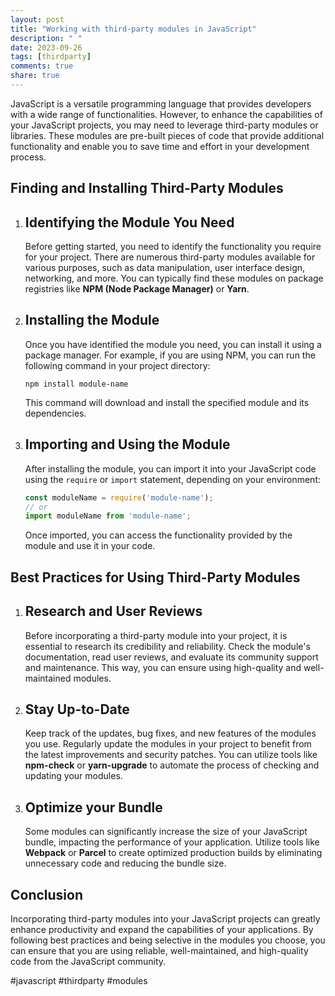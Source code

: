 ```yaml
---
layout: post
title: "Working with third-party modules in JavaScript"
description: " "
date: 2023-09-26
tags: [thirdparty]
comments: true
share: true
---
```


JavaScript is a versatile programming language that provides developers with a wide range of functionalities. However, to enhance the capabilities of your JavaScript projects, you may need to leverage third-party modules or libraries. These modules are pre-built pieces of code that provide additional functionality and enable you to save time and effort in your development process.

## Finding and Installing Third-Party Modules

1. ## Identifying the Module You Need

   Before getting started, you need to identify the functionality you require for your project. There are numerous third-party modules available for various purposes, such as data manipulation, user interface design, networking, and more. You can typically find these modules on package registries like **NPM (Node Package Manager)** or **Yarn**.

2. ## Installing the Module

   Once you have identified the module you need, you can install it using a package manager. For example, if you are using NPM, you can run the following command in your project directory:

   ```
   npm install module-name
   ```

   This command will download and install the specified module and its dependencies.

3. ## Importing and Using the Module

   After installing the module, you can import it into your JavaScript code using the `require` or `import` statement, depending on your environment:

   ```javascript
   const moduleName = require('module-name');
   // or
   import moduleName from 'module-name';
   ```

   Once imported, you can access the functionality provided by the module and use it in your code.

## Best Practices for Using Third-Party Modules

1. ## Research and User Reviews

   Before incorporating a third-party module into your project, it is essential to research its credibility and reliability. Check the module's documentation, read user reviews, and evaluate its community support and maintenance. This way, you can ensure using high-quality and well-maintained modules.

2. ## Stay Up-to-Date

   Keep track of the updates, bug fixes, and new features of the modules you use. Regularly update the modules in your project to benefit from the latest improvements and security patches. You can utilize tools like **npm-check** or **yarn-upgrade** to automate the process of checking and updating your modules.

3. ## Optimize your Bundle

   Some modules can significantly increase the size of your JavaScript bundle, impacting the performance of your application. Utilize tools like **Webpack** or **Parcel** to create optimized production builds by eliminating unnecessary code and reducing the bundle size.

## Conclusion

Incorporating third-party modules into your JavaScript projects can greatly enhance productivity and expand the capabilities of your applications. By following best practices and being selective in the modules you choose, you can ensure that you are using reliable, well-maintained, and high-quality code from the JavaScript community.

#javascript #thirdparty #modules